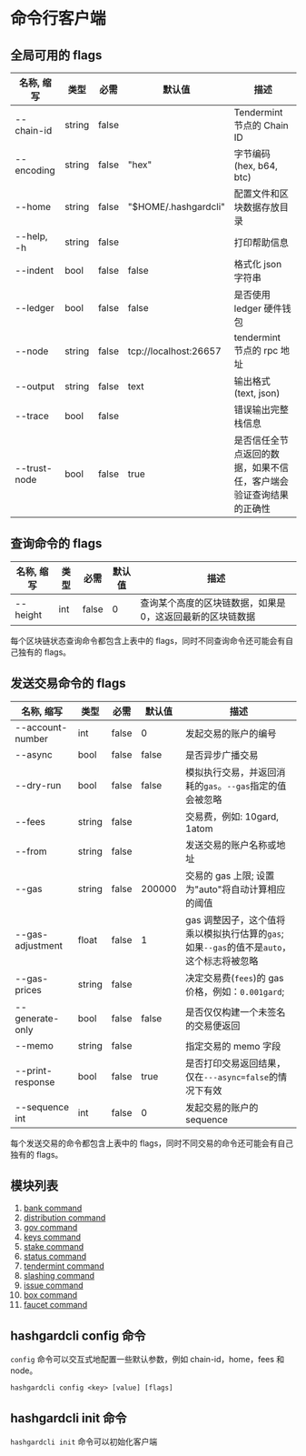 # 命令行客户端

## 全局可用的 flags

| 名称, 缩写   | 类型   | 必需  | 默认值                | 描述                                                               |
| ------------ | ------ | ----- | --------------------- | ------------------------------------------------------------------ |
| --chain-id   | string | false |                   | Tendermint 节点的 Chain ID                                         |
| --encoding   | string | false | "hex"                 | 字节编码 (hex, b64, btc)                                           |
| --home       | string | false | "\$HOME/.hashgardcli" | 配置文件和区块数据存放目录                                         |
| --help, -h   | string | false |                       | 打印帮助信息                                                       |
| --indent     | bool   | false | false                 | 格式化 json 字符串                                                 |
| --ledger     | bool   | false | false                 | 是否使用 ledger 硬件钱包                                           |
| --node       | string | false | tcp://localhost:26657 | tendermint 节点的 rpc 地址                                         |
| --output     | string | false | text                  | 输出格式 (text, json)                                              |
| --trace      | bool   | false |                       | 错误输出完整栈信息                                                 |
| --trust-node | bool   | false | true                  | 是否信任全节点返回的数据，如果不信任，客户端会验证查询结果的正确性 |

## 查询命令的 flags

| 名称, 缩写 | 类型 | 必需  | 默认值 | 描述                                                       |
| ---------- | ---- | ----- | ------ | ---------------------------------------------------------- |
| --height   | int  | false | 0      | 查询某个高度的区块链数据，如果是 0，这返回最新的区块链数据 |

每个区块链状态查询命令都包含上表中的 flags，同时不同查询命令还可能会有自己独有的 flags。

## 发送交易命令的 flags

| 名称, 缩写       | 类型   | 必需  | 默认值 | 描述                                                                                       |
| ---------------- | ------ | ----- | ------ | ------------------------------------------------------------------------------------------ |
| --account-number | int    | false | 0      | 发起交易的账户的编号                                                                       |
| --async          | bool   | false | false  | 是否异步广播交易                                                                           |
| --dry-run        | bool   | false | false  | 模拟执行交易，并返回消耗的`gas`。`--gas`指定的值会被忽略                                   |
| --fees           | string | false |    | 交易费，例如: 10gard, 1atom                                                                |
| --from           | string | false |    | 发送交易的账户名称或地址                                                                   |
| --gas            | string | false | 200000 | 交易的 gas 上限; 设置为"auto"将自动计算相应的阈值                                          |
| --gas-adjustment | float  | false | 1      | gas 调整因子，这个值将乘以模拟执行估算的`gas`; 如果`--gas`的值不是`auto`，这个标志将被忽略 |
| --gas-prices     | string | false |    | 决定交易费(`fees`)的 gas 价格，例如：`0.001gard`;                                          |
| --generate-only  | bool   | false | false  | 是否仅仅构建一个未签名的交易便返回                                                         |
| --memo           | string | false |    | 指定交易的 memo 字段                                                                       |
| --print-response | bool   | false | true   | 是否打印交易返回结果，仅在`---async=false`的情况下有效                                     |
| --sequence int   | int    | false | 0      | 发起交易的账户的 sequence                                                                  |

每个发送交易的命令都包含上表中的 flags，同时不同交易的命令还可能会有自己独有的 flags。

## 模块列表

1. [bank command](./bank/README.md)
2. [distribution command](./distribution/README.md)
3. [gov command](./gov/README.md)
4. [keys command](./keys/README.md)
5. [stake command](./stake/README.md)
6. [status command](./status.md)
7. [tendermint command](./tendermint/README.md)
8. [slashing command](./slashing/README.md)
9. [issue command](./issue/README.md)
10. [box command](./box/README.md)
11. [faucet command](./faucet/send.md)

## hashgardcli config 命令

`config` 命令可以交互式地配置一些默认参数，例如 chain-id，home，fees 和 node。

`hashgardcli config <key> [value] [flags]`

## hashgardcli init 命令

`hashgardcli init` 命令可以初始化客户端
